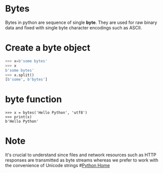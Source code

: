 # Bytes
Bytes in python are sequence of single **byte**.  They are used for raw binary data and fixed with single byte character encodings such as ASCII.

# Create a byte object
```python
>>> x=b'some bytes'
>>> x
b'some bytes'
>>> x.split()
[b'some', b'bytes']
```
# byte function
 ```pyton
 >>> x = bytes('Hello Python', 'utf8')
 >>> print(x)
 b'Hello Python'
 ```
# Note
It's crucial to understand since files and network resources such as HTTP responses are transmitted as byte streams whereas we prefer to work with the convenience of Unicode strings
#[Python Home](index.html)

